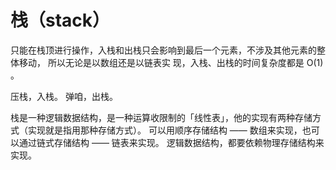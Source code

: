 # 栈（stack）

只能在栈顶进行操作，入栈和出栈只会影响到最后一个元素，不涉及其他元素的整体移动，
所以无论是以数组还是以链表实 现，入栈、出栈的时间复杂度都是 O(1) 。

压栈，入栈。
弹咱，出栈。

栈是一种逻辑数据结构，是一种运算收限制的「线性表」，他的实现有两种存储方式（实现就是指用那种存储方式）。
可以用顺序存储结构 —— 数组来实现，也可以通过链式存储结构 —— 链表来实现。
逻辑数据结构，都要依赖物理存储结构来实现。
